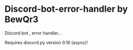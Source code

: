# Discord-bot-error-handler by BewQr3
Discord bot , error handler...

Requires discord.py version 0.16 (async)!


